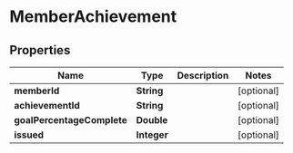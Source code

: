 

# MemberAchievement


## Properties

Name | Type | Description | Notes
------------ | ------------- | ------------- | -------------
**memberId** | **String** |  |  [optional]
**achievementId** | **String** |  |  [optional]
**goalPercentageComplete** | **Double** |  |  [optional]
**issued** | **Integer** |  |  [optional]




